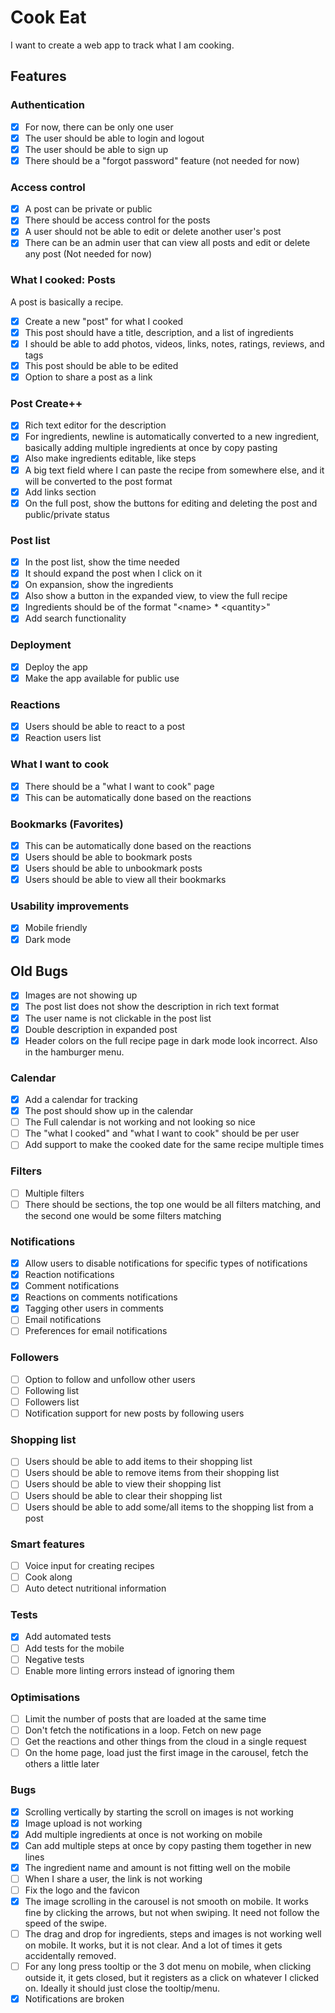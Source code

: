 # Cook Eat

I want to create a web app to track what I am cooking.

## Features

### Authentication

- [x] For now, there can be only one user
- [x] The user should be able to login and logout
- [x] The user should be able to sign up
- [x] There should be a "forgot password" feature (not needed for now)

### Access control

- [x] A post can be private or public
- [x] There should be access control for the posts
- [x] A user should not be able to edit or delete another user's post
- [x] There can be an admin user that can view all posts and edit or delete any post (Not needed for now)

### What I cooked: Posts

A post is basically a recipe.

- [x] Create a new "post" for what I cooked
- [x] This post should have a title, description, and a list of ingredients
- [x] I should be able to add photos, videos, links, notes, ratings, reviews, and tags
- [x] This post should be able to be edited
- [x] Option to share a post as a link

### Post Create++

- [x] Rich text editor for the description
- [x] For ingredients, newline is automatically converted to a new ingredient, basically adding multiple ingredients at once by copy pasting
- [x] Also make ingredients editable, like steps
- [x] A big text field where I can paste the recipe from somewhere else, and it will be converted to the post format
- [x] Add links section
- [x] On the full post, show the buttons for editing and deleting the post and public/private status

### Post list

- [x] In the post list, show the time needed
- [x] It should expand the post when I click on it
- [x] On expansion, show the ingredients
- [x] Also show a button in the expanded view, to view the full recipe
- [x] Ingredients should be of the format "\<name> * \<quantity>"
- [x] Add search functionality

### Deployment

- [x] Deploy the app
- [x] Make the app available for public use

### Reactions

- [x] Users should be able to react to a post
- [x] Reaction users list

### What I want to cook

- [x] There should be a "what I want to cook" page
- [x] This can be automatically done based on the reactions

### Bookmarks (Favorites)

- [x] This can be automatically done based on the reactions
- [x] Users should be able to bookmark posts
- [x] Users should be able to unbookmark posts
- [x] Users should be able to view all their bookmarks

### Usability improvements

- [x] Mobile friendly
- [x] Dark mode

## Old Bugs

- [x] Images are not showing up
- [x] The post list does not show the description in rich text format
- [x] The user name is not clickable in the post list
- [x] Double description in expanded post
- [x] Header colors on the full recipe page in dark mode look incorrect. Also in the hamburger menu.

### Calendar

- [x] Add a calendar for tracking
- [x] The post should show up in the calendar
- [ ] The Full calendar is not working and not looking so nice
- [ ] The "what I cooked" and "what I want to cook" should be per user
- [ ] Add support to make the cooked date for the same recipe multiple times

### Filters

- [ ] Multiple filters
- [ ] There should be sections, the top one would be all filters matching, and the second one would be some filters matching

### Notifications

- [x] Allow users to disable notifications for specific types of notifications
- [x] Reaction notifications
- [x] Comment notifications
- [x] Reactions on comments notifications
- [x] Tagging other users in comments
- [ ] Email notifications
- [ ] Preferences for email notifications

### Followers

- [ ] Option to follow and unfollow other users
- [ ] Following list
- [ ] Followers list
- [ ] Notification support for new posts by following users

### Shopping list

- [ ] Users should be able to add items to their shopping list
- [ ] Users should be able to remove items from their shopping list
- [ ] Users should be able to view their shopping list
- [ ] Users should be able to clear their shopping list
- [ ] Users should be able to add some/all items to the shopping list from a post

### Smart features

- [ ] Voice input for creating recipes
- [ ] Cook along
- [ ] Auto detect nutritional information

### Tests

- [x] Add automated tests
- [ ] Add tests for the mobile
- [ ] Negative tests
- [ ] Enable more linting errors instead of ignoring them

### Optimisations

- [ ] Limit the number of posts that are loaded at the same time
- [ ] Don't fetch the notifications in a loop. Fetch on new page
- [ ] Get the reactions and other things from the cloud in a single request
- [ ] On the home page, load just the first image in the carousel, fetch the others a little later

### Bugs

- [x] Scrolling vertically by starting the scroll on images is not working
- [x] Image upload is not working
- [x] Add multiple ingredients at once is not working on mobile
- [x] Can add multiple steps at once by copy pasting them together in new lines
- [x] The ingredient name and amount is not fitting well on the mobile
- [ ] When I share a user, the link is not working
- [ ] Fix the logo and the favicon
- [x] The image scrolling in the carousel is not smooth on mobile. It works fine by clicking the arrows, but not when swiping. It need not follow the speed of the swipe.
- [ ] The drag and drop for ingredients, steps and images is not working well on mobile. It works, but it is not clear. And a lot of times it gets accidentally removed.
- [ ] For any long press tooltip or the 3 dot menu on mobile, when clicking outside it, it gets closed, but it registers as a click on whatever I clicked on. Ideally it should just close the tooltip/menu.
- [x] Notifications are broken
